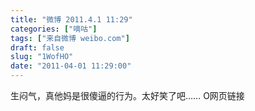 ```yaml
---
title: "微博 2011.4.1 11:29"
categories: ["嘀咕"]
tags: ["来自微博 weibo.com"]
draft: false
slug: "1WofHO"
date: "2011-04-01 11:29:00"
---
```


<p>生闷气，真他妈是很傻逼的行为。太好笑了吧…… O网页链接 ​​​​</p>
